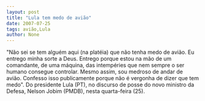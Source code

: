 ```yaml
---
layout: post
title: "Lula tem medo de avião"
date: 2007-07-25
tags: avião,Lula
author: None
---
```

&quot;N&atilde;o sei se tem algu&eacute;m aqui (na plat&eacute;ia) que n&atilde;o tenha medo de avi&atilde;o. Eu entrego minha sorte a Deus. Entrego porque estou na m&atilde;o de um comandante, de uma m&aacute;quina, das intemp&eacute;ries que nem sempre o ser humano consegue controlar. Mesmo assim, sou medroso de andar de avi&atilde;o. Confesso isso publicamente porque n&atilde;o &eacute; vergonha de dizer que tem medo&quot;.
Do presidente Lula (PT),&nbsp;no discurso de posse do novo ministro da Defesa, Nelson Jobim (PMDB), nesta quarta-feira (25).&nbsp; 